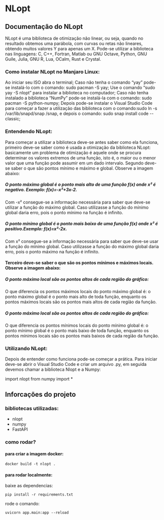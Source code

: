 # NLopt

## Documentação do NLopt

NLopt é uma biblioteca de otimização não linear, ou seja, quando no resultado obtemos uma parábola, com curvas ou retas não lineares, obtendo muitos valores Y para apenas um X.
Pode-se utilizar a biblioteca nas linguagens: C, C++, Fortran, Matlab ou GNU Octave, Python, GNU Guile, Julia, GNU R, Lua, OCalm, Rust e Crystal.


### Como instalar NLopt no Manjaro Linux:
Ao iniciar seu ISO abra o terminal;
Caso não tenha o comando “yay” pode-se instalá-lo com o comando: sudo pacman -S yay;
Use o comando “sudo yay -S nlopt” para instalar a biblioteca no computador;
Caso não tenha instalado a biblioteca “NumPy” pode-se instalá-la com o comando: sudo pacman -S python-numpy;
Depois pode-se instalar o Visual Studio Code para começar a fazer a utilização das biblioteca com o comando:sudo ln -s /var/lib/snapd/snap /snap, e depois o comando: sudo snap install code --classic; 

### Entendendo NLopt:
Para começar a utilizar a biblioteca deve-se antes saber como ela funciona, primeiro deve-se saber como é usada a otimização da biblioteca NLopt: basicamente  um problema de otimização é aquele onde se procura determinar os valores extremos de uma função, isto é, o maior ou o menor valor que uma função pode assumir em um dado intervalo.
	Segundo deve-se saber o que são pontos mínimo e máximo e global. Observe a imagem abaixo:

 
##### O ponto máximo global é o ponto mais alto de uma função f(x) onde x² é negativo. Exemplo:  f(x)=-x²+3x-2.
Com  -x²  consegue-se a informação necessária para saber que deve-se utilizar a função do máximo global. Caso utilizasse a função do mínimo global daria erro, pois o ponto mínimo na função é infinito.


##### O ponto mínimo global é o ponto mais baixo de uma função f(x) onde x² é positivo.Exemplo: f(x)=x²-2x.
Com x² consegue-se a informação necessária para saber que  deve-se usar a função do mínimo global. Caso utilizasse a função do máximo global daria erro, pois o ponto máximo na função é infinito.




#### Terceiro deve-se saber o que são os pontos mínimos e máximos locais. Observe a imagem abaixo:




##### O ponto máximo local são os pontos altos de cada região do gráfico:

O que diferencia os pontos máximos locais do ponto máximo global é: o ponto máximo global é o ponto mais alto de toda função, enquanto os pontos máximos locais são os pontos mais altos de cada região da função.


##### O ponto máximo local são os pontos altos de cada região do gráfico:

O que diferencia os pontos mínimos locais do ponto mínimo global é: o ponto mínimo global é o ponto mais baixo de toda função, enquanto os pontos mínimos locais são os pontos mais baixos de cada região da função.
### Utilizando NLopt:
Depois de entender como funciona pode-se começar a prática. Para iniciar deve-se abrir o Visual Studio Code e criar um arquivo .py, em seguida devemos chamar a biblioteca Nlopt e a Numpy:

import nlopt 
from numpy import *

## Inforcações do projeto

### bibliotecas utilizadas:

- nlopt
- numpy
- FastAPI

### como rodar?

#### para criar a imagem docker: 

```shell
docker build -t nlopt .
```

#### para rodar localmente:

baixe as dependencias:

```shell
pip install -r requirements.txt
```

rode o comando:

```shell
uvicorn app.main:app --reload
```
